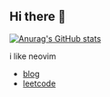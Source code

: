 ## Hi there 👋

<!--
**Yanguk/yanguk** is a ✨ _special_ ✨ repository because its `README.md` (this file) appears on your GitHub profile.

Here are some ideas to get you started:

- 🔭 I’m currently working on ...
- 🌱 I’m currently learning ...
- 👯 I’m looking to collaborate on ...
- 🤔 I’m looking for help with ...
- 💬 Ask me about ...
- 📫 How to reach me: ...
- 😄 Pronouns: ...
- ⚡ Fun fact: ...
-->


[![Anurag's GitHub stats](https://github-readme-stats.vercel.app/api?username=yanguk&theme=tokyonight)](https://github.com/anuraghazra/github-readme-stats)

i like neovim

- [blog](https://yanguk.github.io)
- [leetcode](https://leetcode.com/u/ing-chicken)
